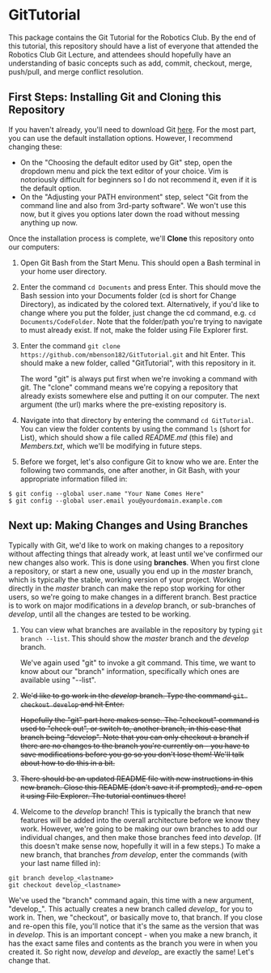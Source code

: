 # GitTutorial #

This package contains the Git Tutorial for the Robotics Club.
By the end of this tutorial, this repository should have a list of everyone that attended the Robotics Club Git Lecture, and attendees should hopefully have an understanding of basic concepts such as add, commit, checkout, merge, push/pull, and merge conflict resolution.

## First Steps: Installing Git and Cloning this Repository ##

If you haven't already, you'll need to download Git [here](https://git-scm.com/downloads). For the most part, you can use the default installation options. However, I recommend changing these:

* On the "Choosing the default editor used by Git" step, open the dropdown menu and pick the text editor of your choice. Vim is notoriously difficult for beginners so I do not recommend it, even if it is the default option.
* On the "Adjusting your PATH environment" step, select "Git from the command line and also from 3rd-party software". We won't use this now, but it gives you options later down the road without messing anything up now.

Once the installation process is complete, we'll **Clone** this repository onto our computers:

1. Open Git Bash from the Start Menu. This should open a Bash terminal in your home user directory.
2. Enter the command `cd Documents` and press Enter. This should move the Bash session into your Documents folder (cd is short for Change Directory), as indicated by the colored text. Alternatively, if you'd like to change where you put the folder, just change the cd command, e.g. `cd Documents/CodeFolder`. Note that the folder/path you're trying to navigate to must already exist. If not, make the folder using File Explorer first.
3. Enter the command `git clone https://github.com/mbenson182/GitTutorial.git` and hit Enter. This should make a new folder, called "GitTutorial", with this repository in it. 

   The word "git" is always put first when we're invoking a command with git. The "clone" command means we're copying a repository that already exists somewhere else and putting it on our computer. The next argument (the url) marks where the pre-existing repository is.

4. Navigate into that directory by entering the command `cd GitTutorial`. You can view the folder contents by using the command `ls` (short for List), which should show a file called *README.md* (this file) and *Members.txt*, which we'll be modifying in future steps.
5. Before we forget, let's also configure Git to know who we are. Enter the following two commands, one after another, in Git Bash, with your appropriate information filled in:
```
$ git config --global user.name "Your Name Comes Here"
$ git config --global user.email you@yourdomain.example.com
```

## Next up: Making Changes and Using Branches ##

Typically with Git, we'd like to work on making changes to a repository without affecting things that already work, at least until we've confirmed our new changes also work. This is done using **branches**. When you first clone a repository, or start a new one, usually you end up in the *master* branch, which is typically the stable, working version of your project. Working directly in the *master* branch can make the repo stop working for other users, so we're going to make changes in a different branch. Best practice is to work on major modifications in a *develop* branch, or sub-branches of *develop*, until all the changes are tested to be working.

1. You can view what branches are available in the repository by typing `git branch --list`. This should show the *master* branch and the *develop* branch.

   We've again used "git" to invoke a git command. This time, we want to know about our "branch" information, specifically which ones are available using "--list". 
   
2. ~~We'd like to go work in the *develop* branch. Type the command `git checkout develop` and hit Enter.~~

   ~~Hopefully the "git" part here makes sense. The "checkout" command is used to "check out", or switch to, another branch, in this case that branch being "develop". Note that you can only checkout a branch if there are no changes to the branch you're currently on - you have to save modifications before you go so you don't lose them! We'll talk about how to do this in a bit.~~

3. ~~There should be an updated README file with new instructions in this new branch. Close this README (don't save it if prompted), and re-open it using File Explorer. The tutorial continues there!~~

4. Welcome to the *develop* branch! This is typically the branch that new features will be added into the overall architecture before we know they work. However, we're going to be making our own branches to add our individual changes, and then make those branches feed into *develop*. (If this doesn't make sense now, hopefully it will in a few steps.) To make a new branch, that branches *from develop*, enter the commands (with your last name filled in):

```
git branch develop_<lastname>
git checkout develop_<lastname>
```

   We've used the "branch" command again, this time with a new argument, "develop_<lastname>". This actually creates a new branch called *develop_<lastname>* for you to work in. Then, we "checkout", or basically move to, that branch. If you close and re-open this file, you'll notice that it's the same as the version that was in *develop*. This is an important concept - when you make a new branch, it has the exact same files and contents as the branch you were in when you created it. So right now, *develop* and *develop_<lastname>* are exactly the same! Let's change that.
   

